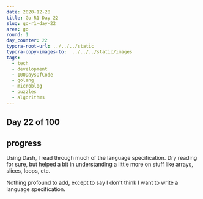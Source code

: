 ```yaml
---
date: 2020-12-28
title: Go R1 Day 22
slug: go-r1-day-22
area: go
round: 1
day_counter: 22
typora-root-url: ../../../static
typora-copy-images-to:  ../../../static/images
tags:
  - tech
  - development
  - 100DaysOfCode
  - golang
  - microblog
  - puzzles
  - algorithms
---
```


## Day 22 of 100

## progress

Using Dash, I read through much of the language specification.
Dry reading for sure, but helped a bit in understanding a little more on stuff like arrays, slices, loops, etc.

Nothing profound to add, except to say I don't think I want to write a language specification.
